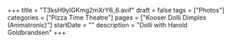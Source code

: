 +++
title = "T3ksH9yIGKmg2mXrY6_6.avif"
draft = false
tags = ["Photos"]
categories = ["Pizza Time Theatre"]
pages = ["Kooser Dolli Dimples (Animatronic)"]
startDate = ""
description = "Dolli with Harold Goldbrandsen"
+++
